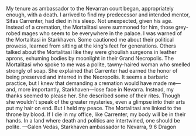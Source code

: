 My tenure as ambassador to the Nevarran court began, appropriately enough, with a death. I arrived to find my predecessor and intended mentor, Sifas Carrenter, had died in his sleep. Not unexpected, given his age. Instead of a cremation, the Mortalitasi were summoned for him, those grey-robed mages who seem to be everywhere in the palace.
I was warned of the Mortalitasi in Starkhaven. Some cautioned me about their political prowess, learned from sitting at the king's feet for generations. Others talked about the Mortalitasi like they were ghoulish surgeons in leather aprons, exhuming bodies by moonlight in their Grand Necropolis.
The Mortalitasi who spoke to me was a polite, tawny-haired woman who smelled strongly of soap. She explained that Carrenter had earned the honor of being preserved and interred in the Necropolis. It seems a barbaric practice, but I knew that demanding a cremation would have made me—and, more importantly, Starkhaven—lose face in Nevarra.
Instead, my thanks seemed to please her. She described some of their rites. Though she wouldn't speak of the greater mysteries, even a glimpse into their arts put my hair on end. But I held my peace. The Mortalitasi are linked to the throne by blood. If I die in my office, like Carrenter, my body will be in their hands. In a land where death and politics are intertwined, one should be polite.
—Galen Vedas, Starkhaven ambassador to Nevarra, 9:6 Dragon
